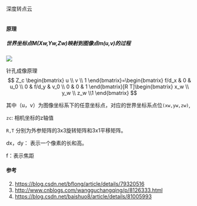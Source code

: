 

深度转点云



```

```



#### 原理

##### 世界坐标点M(Xw,Yw,Zw)映射到图像点m(u,v)的过程



![](D:\MoreBetter\tech_note_blog\common\MachineVision\img\2.jpg)



针孔成像原理
$$
Z_c \begin{bmatrix} u  \\ v  \\ 1 \end{bmatrix}=\begin{bmatrix} f/d_x & 0 & u_0 \\ 0 & f/d_y & v_0 \\ 0 & 0 & 1 \end{bmatrix}[R T]\begin{bmatrix} x_w  \\ y_w  \\ z_w \\1 \end{bmatrix}
$$


其中（u，v）为图像坐标系下的任意坐标点，对应的世界坐标系点位`(xw,yw,zw)`,

`zc`:  相机坐标的z轴值

`R,T` 分别为外参矩阵的3x3旋转矩阵和3x1平移矩阵。

dx，dy：  表示一个像素的长和高。

f：表示焦距







#### 参考

2. https://blog.csdn.net/bflong/article/details/79320516
3. http://www.cnblogs.com/wangguchangqing/p/8126333.html
3. https://blog.csdn.net/baishuo8/article/details/81005993